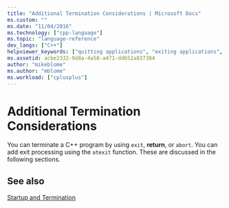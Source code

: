 ```yaml
---
title: "Additional Termination Considerations | Microsoft Docs"
ms.custom: ""
ms.date: "11/04/2016"
ms.technology: ["cpp-language"]
ms.topic: "language-reference"
dev_langs: ["C++"]
helpviewer_keywords: ["quitting applications", "exiting applications", "programs [C++], terminating"]
ms.assetid: acbe2332-9d8a-4a58-a471-dd652a837384
author: "mikeblome"
ms.author: "mblome"
ms.workload: ["cplusplus"]
---
```

# Additional Termination Considerations
You can terminate a C++ program by using `exit`, **return**, or `abort`. You can add exit processing using the `atexit` function. These are discussed in the following sections.  
  
## See also  
 [Startup and Termination](../cpp/startup-and-termination-cpp.md)
